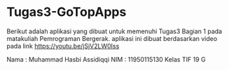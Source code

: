 # Tugas3-GoTopApps

Berikut adalah aplikasi yang dibuat untuk memenuhi Tugas3 Bagian 1 pada matakuliah Pemrograman Bergerak. aplikasi ini dibuat berdasarkan video pada link https://youtu.be/jSjV2LW0Iss

Nama : Muhammad Hasbi Assidiqqi NIM : 11950115130 Kelas TIF 19 G
